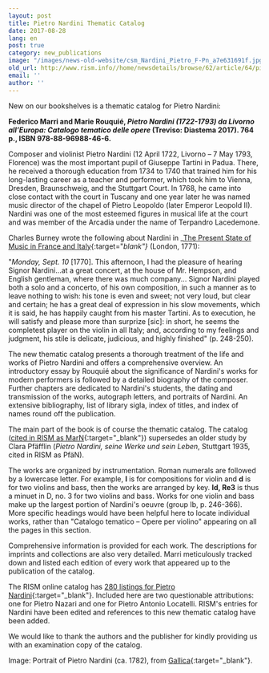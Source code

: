 ```yaml
---
layout: post
title: Pietro Nardini Thematic Catalog
date: 2017-08-28
lang: en
post: true
category: new_publications
image: "/images/news-old-website/csm_Nardini_Pietro_F-Pn_a7e631691f.jpg"
old_url: http://www.rism.info//home/newsdetails/browse/62/article/64/pietro-nardini-thematic-catalog.html
email: ''
author: ''
---
```



New on our bookshelves is a thematic catalog for Pietro Nardini:

**Federico Marri and Marie Rouquié, _Pietro Nardini (1722-1793) da Livorno all’Europa: Catalogo tematico delle opere_ (Treviso: Diastema 2017). 764 p., ISBN 978-88-96988-46-6.**

Composer and violinist Pietro Nardini (12 April 1722, Livorno – 7 May 1793, Florence) was the most important pupil of Giuseppe Tartini in Padua. There, he received a thorough education from 1734 to 1740 that trained him for his long-lasting career as a teacher and performer, which took him to Vienna, Dresden, Braunschweig, and the Stuttgart Court. In 1768, he came into close contact with the court in Tuscany and one year later he was named music director of the chapel of Pietro Leopoldo (later Emperor Leopold II). Nardini was one of the most esteemed figures in musical life at the court and was member of the Arcadia under the name of Terpandro Lacedemone.

Charles Burney wrote the following about Nardini in _[The Present State of Music in France and Italy](https://archive.org/stream/presentstateofmuburne#page/248/mode/2up/search/This+afternoon%2C+I+had+the+pleasure){:target="_blank"}_ (London, 1771):

"_Monday, Sept. 10_ [1770]. This afternoon, I had the pleasure of hearing Signor Nardini...at a great concert, at the house of Mr. Hempson, and English gentleman, where there was much company... Signor Nardini played both a solo and a concerto, of his own composition, in such a manner as to leave nothing to wish: his tone is even and sweet; not very loud, but clear and certain; he has a great deal of expression in his slow movements, which it is said, he has happily caught from his master Tartini. As to execution, he will satisfy and please more than surprize [sic]: in short, he seems the completest player on the violin in all Italy; and, according to my feelings and judgment, his stile is delicate, judicious, and highly finished" (p. 248-250).

The new thematic catalog presents a thorough treatment of the life and works of Pietro Nardini and offers a comprehensive overview. An introductory essay by Rouquié about the significance of Nardini's works for modern performers is followed by a detailed biography of the composer. Further chapters are dedicated to Nardini's students, the dating and transmission of the works, autograph letters, and portraits of Nardini. An extensive bibliography, list of library sigla, index of titles, and index of names round off the publication.

The main part of the book is of course the thematic catalog. The catalog ([cited in RISM as MarN](https://opac.rism.info/search?View=rism&q=MarN){:target="_blank"}) supersedes an older study by Clara Pfäfflin (_Pietro Nardini, seine Werke und sein Leben_, Stuttgart 1935, cited in RISM as PfäN).

The works are organized by instrumentation. Roman numerals are followed by a lowercase letter. For example, **I** is for compositions for violin and **d** is for two violins and bass, then the works are arranged by key. **Id, Re3** is thus a minuet in D, no. 3 for two violins and bass. Works for one violin and bass make up the largest portion of Nardini's oeuvre (group Ib, p. 246-366). More specific headings would have been helpful here to locate individual works, rather than "Catalogo tematico – Opere per violino" appearing on all the pages in this section.

Comprehensive information is provided for each work. The descriptions for imprints and collections are also very detailed. Marri meticulously tracked down and listed each edition of every work that appeared up to the publication of the catalog.

The RISM online catalog has [280 listings for Pietro Nardini](https://opac.rism.info/search?View=rism&author=Nardini+Pietro){:target="_blank"}. Included here are two questionable attributions: one for Pietro Nazari and one for Pietro Antonio Locatelli. RISM's entries for Nardini have been edited and references to this new thematic catalog have been added.

We would like to thank the authors and the publisher for kindly providing us with an examination copy of the catalog.



Image: Portrait of Pietro Nardini (ca. 1782), from [Gallica](http://gallica.bnf.fr/ark:/12148/btv1b8422944h/f1.item){:target="_blank"}.

